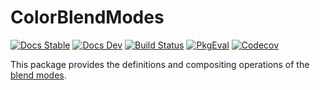 # ColorBlendModes

[![Docs Stable](https://img.shields.io/badge/docs-stable-blue.svg)](https://kimikage.github.io/ColorBlendModes.jl/stable)
[![Docs Dev](https://img.shields.io/badge/docs-dev-blue.svg)](https://kimikage.github.io/ColorBlendModes.jl/dev)
[![Build Status](https://travis-ci.com/kimikage/ColorBlendModes.jl.svg?branch=master)](https://travis-ci.com/kimikage/ColorBlendModes.jl)
[![PkgEval](https://juliaci.github.io/NanosoldierReports/pkgeval_badges/C/ColorBlendModes.svg)](https://juliaci.github.io/NanosoldierReports/pkgeval_badges/report.html)
[![Codecov](https://codecov.io/gh/kimikage/ColorBlendModes.jl/branch/master/graph/badge.svg)](https://codecov.io/gh/kimikage/ColorBlendModes.jl)

This package provides the definitions and compositing operations of the
[blend modes](https://en.wikipedia.org/wiki/Blend_modes).
